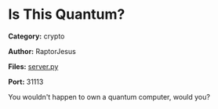 # Is This Quantum?
**Category:** crypto

**Author:** RaptorJesus

**Files:** [server.py](./server.py)

**Port:** 31113

You wouldn't happen to own a quantum computer, would you?

